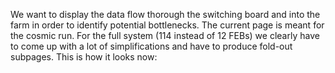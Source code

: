 We want to display the data flow thorough the switching board and into the farm in order to identify potential bottlenecks. The current page is meant for the cosmic run. For the full system (114 instead of 12 FEBs) we clearly have to come up with a lot of simplifications and have to produce fold-out subpages. This is how it looks now: